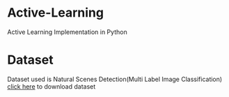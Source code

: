 # Active-Learning

Active Learning Implementation in Python

# Dataset

Dataset used is Natural Scenes Detection(Multi Label Image Classification) [click here](http://lamda.nju.edu.cn/files/miml-image-data.rar) to download dataset
